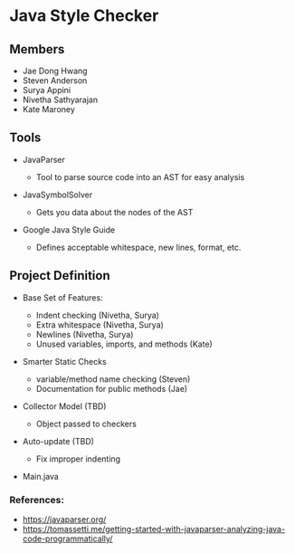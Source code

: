 # Java Style Checker

## Members

* Jae Dong Hwang
* Steven Anderson
* Surya Appini
* Nivetha Sathyarajan
* Kate Maroney

## Tools

* JavaParser
  * Tool to parse source code into an AST for easy analysis

* JavaSymbolSolver
  * Gets you data about the nodes of the AST

* Google Java Style Guide
  * Defines acceptable whitespace, new lines, format, etc.


## Project Definition

* Base Set of Features:
  * Indent checking (Nivetha, Surya)
  * Extra whitespace (Nivetha, Surya)
  * Newlines (Nivetha, Surya)
  * Unused variables, imports, and methods (Kate)

* Smarter Static Checks 
  * variable/method name checking (Steven)
  * Documentation for public methods (Jae)

* Collector Model (TBD)
  * Object passed to checkers
  
* Auto-update (TBD)
  * Fix improper indenting

* Main.java

### References:
* https://javaparser.org/
* https://tomassetti.me/getting-started-with-javaparser-analyzing-java-code-programmatically/

